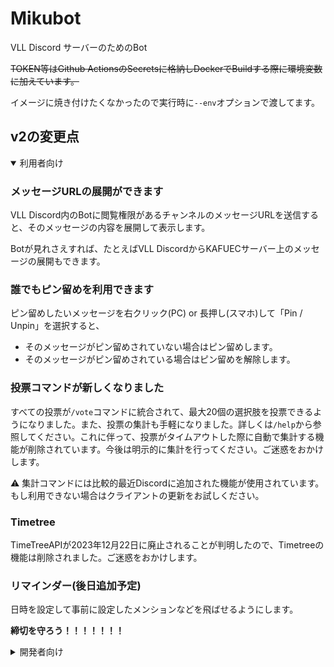 # Mikubot

VLL Discord サーバーのためのBot

~~TOKEN等はGithub ActionsのSecretsに格納しDockerでBuildする際に環境変数に加えています。~~

イメージに焼き付けたくなかったので実行時に`--env`オプションで渡してます。

## v2の変更点

<details open>
<summary>利用者向け</summary>

### メッセージURLの展開ができます

VLL Discord内のBotに閲覧権限があるチャンネルのメッセージURLを送信すると、そのメッセージの内容を展開して表示します。

Botが見れさえすれば、たとえばVLL DiscordからKAFUECサーバー上のメッセージの展開もできます。

### 誰でもピン留めを利用できます

ピン留めしたいメッセージを右クリック(PC) or 長押し(スマホ)して「Pin / Unpin」を選択すると、

- そのメッセージがピン留めされていない場合はピン留めします。
- そのメッセージがピン留めされている場合はピン留めを解除します。

### 投票コマンドが新しくなりました

すべての投票が`/vote`コマンドに統合されて、最大20個の選択肢を投票できるようになりました。また、投票の集計も手軽になりました。詳しくは`/help`から参照してください。これに伴って、投票がタイムアウトした際に自動で集計する機能が削除されています。今後は明示的に集計を行ってください。ご迷惑をおかけします。

⚠️ 集計コマンドには比較的最近Discordに追加された機能が使用されています。もし利用できない場合はクライアントの更新をお試しください。

### Timetree

TimeTreeAPIが2023年12月22日に廃止されることが判明したので、Timetreeの機能は削除されました。ご迷惑をおかけします。

### リマインダー(後日追加予定)

日時を設定して事前に設定したメンションなどを飛ばせるようにします。

**締切を守ろう！！！！！！！**

</details>

<details>
<summary>開発者向け</summary>

### `poetry`と`pre-commit`を使用するようになりました

pipではなくpoetryを使用するようになりました。また、pre-commitを使用して
デプロイ用`requirements.txt`の自動生成を行うようになりました。

```bash
git clone <this repo>
cd <this repo>
poetry install
poetry run pre-commit install
```

### 依存ライブラリを更新しました

`discord.py v1.7.3`及び`dislash.py`は今後利用できなくなる可能性があるため、`discord.py v2`ベースですべて書き直しました。

### ファイル分割

単一ファイルにすべての処理が書かれていたものを[Cog and Extension](https://discordpy.readthedocs.io/ja/latest/ext/commands/extensions.html)ベースのファイル分割に変更しました。

起動時にファイル探索をし、**app/\*\*/cog.py** というファイル名のExtensionが自動で読み込まれます。

### スニペット

VSCode向けの新規Cog作成スニペットを追加してあります。

### CI

- `pre-commit`を使用して、基本的なコードチェックを行っています。`requirements.txt`の更新を忘れるとCIが失敗します。
  - Pull Request内であれば修正を自動でコミットしてくれます。
- Dockerイメージのビルドまでを事前にテストしています。(起動確認はしていません)
- typoチェッカーも回しています。

### ビルド・デプロイ

GitHub Actionsでイメージをビルドして、現在VLL Wikiなどを稼働させているConoHa VPS上へ
自動デプロイする設定になっています。

### 謎のライブラリ(experimental)

`components/ui`以下に実験的な謎のUIライブラリがあります。
ボタンなどを含むコンポーネントを宣言的に書けてReactのような状態更新もできます。

型にも配慮されていて、静的型チェックはもちろんのこと、一部は実行時にAPIリクエストの手前で型チェックをしています。IDEの補完も効きやすいように作っています。

今後少しずつ独自ライブラリとして切り出して最終的にはどこかに公開したいな

```py
class TestView(View):
    def __init__(self) -> None:
        self.count = State(0, self)
        super().__init__()

    def export(self) -> ViewObject:
        async def increment(interaction: discord.Interaction) -> None:
            await interaction.response.defer()
            self.count.set_state(lambda x: x + 1)

        async def decrement(interaction: discord.Interaction) -> None:
            await interaction.response.defer()
            self.count.set_state(lambda x: x - 1)

        async def reset(interaction: discord.Interaction) -> None:
            await interaction.response.defer()
            self.count.set_state(0)

        e = discord.Embed(
            title="Count",
            description=f"Count: {self.count.get_state()}",
        )

        return ViewObject(
            embeds=[e],
            children=[
                Button("+1", style={"color": "green"}, on_click=increment),
                Button("-1", style={"color": "red"}, on_click=decrement),
                Button(
                    "Reset",
                    style={
                        "color": "blurple",
                        "emoji": "🔄",
                        "disabled": self.count.get_state() == 0,
                    },
                    on_click=reset,
                ),
            ],
        )
```

</details>
